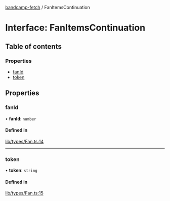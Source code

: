 [bandcamp-fetch](../README.md) / FanItemsContinuation

# Interface: FanItemsContinuation

## Table of contents

### Properties

- [fanId](FanItemsContinuation.md#fanid)
- [token](FanItemsContinuation.md#token)

## Properties

### fanId

• **fanId**: `number`

#### Defined in

[lib/types/Fan.ts:14](https://github.com/patrickkfkan/bandcamp-fetch/blob/19ec315/src/lib/types/Fan.ts#L14)

___

### token

• **token**: `string`

#### Defined in

[lib/types/Fan.ts:15](https://github.com/patrickkfkan/bandcamp-fetch/blob/19ec315/src/lib/types/Fan.ts#L15)
